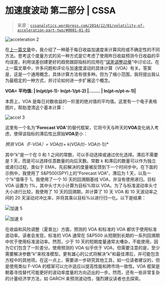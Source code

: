 <!--yml

category: 未分类

日期：2024-05-12 17:50:46

-->

# 加速度波动 第二部分 | CSSA

> 来源：[`cssanalytics.wordpress.com/2014/12/01/volatility-of-acceleration-part-two/#0001-01-01`](https://cssanalytics.wordpress.com/2014/12/01/volatility-of-acceleration-part-two/#0001-01-01)

![acceleration 2](https://cssanalytics.files.wordpress.com/2014/12/acceleration-2.png)

在[上一篇文章](https://cssanalytics.wordpress.com/2014/11/28/a-new-better-measure-of-risk-and-uncertainty-the-volatility-of-acceleration/ "一种新（更好？）的风险和不确定性度量方法：加速度波动")中，我介绍了一种基于每日收益加速度来计算风险或不确定性的不同方法。思考这个度量方式的另一种方式是它考虑了使用昨日收益预测今日收益的平均误差。利用误差创建更好的趋势跟踪指标的应用在“[误差调整动量](https://cssanalytics.wordpress.com/2014/07/30/error-adjusted-momentum/ "误差调整动量")”中讨论过。在上一篇文章中，许多问题和评论与加速度波动的具体计算（VOA）有关。答案是，这是一个通用概念，具体计算方法有很多种。但为了缩小范围，我将提出我认为最稳定的一种方式，并讨论如何进一步扩展这个概念。

**VOA= 平均值: | ln(pt/pt-1)- ln(pt-1/pt-2) |…….. | ln(pt-n/pt-n-1)|**

本质上，VOA 是每日对数收益的一阶差的绝对值的平均值。这里有一个电子表格图片，帮助澄清这个基本计算：

![accel 3](https://cssanalytics.files.wordpress.com/2014/12/accel-3.png)

这里有一个名为“**Forecast VOA**”的替代框架，它将今天与昨天的**VOA**变化纳入考虑，使得该指标的滞后性比原始**VOA**更小：

**预测 VOA（F-VOA）= VOA(t)+ k*(VOA(t)- VOA(t-1))**

其中“k”是一个在 0 和 1 之间的常数，可以手动选择或通过优化选择。滞后不需要是 1 天，而是可以选择任意数量的向后天数。常数 k 和滞后的数量可以作为独立或递归过程，类似于 EMA，先前解决的度量被反馈到下一个时间步中。在下面的示例中，我使用了 S&P500(SPY)上的“Forecast VOA”，滞后为 1 天，以及一个“k”值等于 1。我使用了一个 10 天的回溯期基线 VOA，并没有使用递归。目标 VOA 设置为 1%，其中头寸大小计算为目标%除以 VOA。为了与标准波动率头寸大小进行比较，我使用了 10 天的回溯期，并计算了 10 天 VOA 和 10 天波动率之间的 20 天滚动对冲比率，并将其乘以目标%以进行归一化。以下是结果：

![加速 5](https://cssanalytics.files.wordpress.com/2014/12/accel5.png)

![加速 6](https://cssanalytics.files.wordpress.com/2014/12/accel-6.png)

在收益和风险调整（夏普比）方面，预测的 VOA 和标准的 VOA 都优于使用标准波动率。读者会发现，标准的 VOA 通常在 S&P500 从短期到长期的一系列回溯期中优于使用标准波动率。然而，少于 10 天的短期度量通常太嘈杂，不能使用，因为它们包含了一阶差分。使用预测的 VOA 似乎优于 VOA，但需要注意的是，至少需要解决参数“k”来校准模型。更有雄心的公式将解决“k”和最佳滞后，并可能包含方程中的其他项。在这一点上，需要进一步研究其他工具，如一位读者建议的，但是使用类似 F-VOA 的框架可以允许适应以提高性能和跨市场一致性。VOA 框架是朝着寻找替代可能更好的波动率度量的方向迈出的一步。然而，还有一些非常复杂的计量经济学方法，如 GARCH 来预测波动性，强烈建议读者也去探索。
